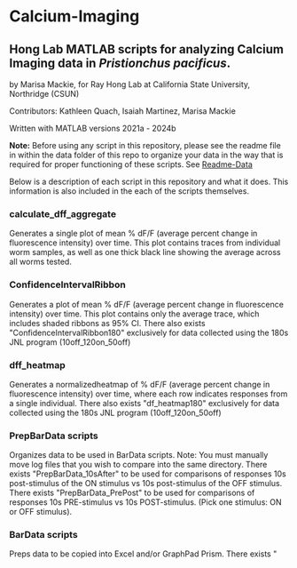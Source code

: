 # Calcium-Imaging
## Hong Lab MATLAB scripts for analyzing Calcium Imaging data in _Pristionchus pacificus_.
by Marisa Mackie, for Ray Hong Lab at California State University, Northridge (CSUN)

Contributors: Kathleen Quach, Isaiah Martinez, Marisa Mackie

Written with MATLAB versions 2021a - 2024b


**Note:** Before using any script in this repository, please see the readme file in within the data folder of this repo to organize your data in the way that is required for proper functioning of these scripts. See [Readme-Data](https://github.com/honglabcsun/Calcium-Imaging/blob/main/Salts/data/README-Data.md)


Below is a description of each script in this repository and what it does. This information is also included in the each of the scripts themselves.

  ### calculate_dff_aggregate
  Generates a single plot of mean % dF/F (average percent change in fluorescence intensity) over time. This plot contains traces from individual worm samples, as well as one thick black line showing the average across all worms tested.

  ### ConfidenceIntervalRibbon
  Generates a plot of mean % dF/F (average percent change in fluorescence intensity) over time. This plot contains only the average trace, which includes shaded ribbons as 95% CI.
  There also exists "ConfidenceIntervalRibbon180" exclusively for data collected using the 180s JNL program (10off_120on_50off)

  ### dff_heatmap
  Generates a normalizedheatmap of % dF/F (average percent change in fluorescence intensity) over time, where each row indicates responses from a single individual.
  There also exists "df_heatmap180" exclusively for data collected using the 180s JNL program (10off_120on_50off)

  ### PrepBarData scripts
  Organizes data to be used in BarData scripts. Note: You must manually move log files that you wish to compare into the same directory.
  There exists "PrepBarData_10sAfter" to be used for comparisons of responses 10s post-stimulus of the ON stimulus vs 10s post-stimulus of the OFF stimulus.
  There exists "PrepBarData_PrePost" to be used for comparisons of responses 10s PRE-stimulus vs 10s POST-stimulus. (Pick one stimulus: ON or OFF stimulus).

  ### BarData scripts
  Preps data to be copied into Excel and/or GraphPad Prism.
  There exists "

